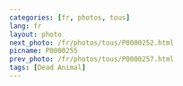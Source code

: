 ```yaml
---
categories: [fr, photos, tous]
lang: fr
layout: photo
next_photo: /fr/photos/tous/P0000252.html
picname: P0000255
prev_photo: /fr/photos/tous/P0000257.html
tags: [Dead Animal]
---
```

